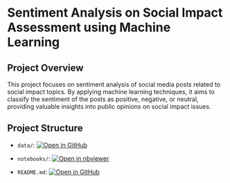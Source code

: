 # Sentiment Analysis on Social Impact Assessment using Machine Learning

## Project Overview
This project focuses on sentiment analysis of social media posts related to social impact topics. By applying machine learning techniques, it aims to classify the sentiment of the posts as positive, negative, or neutral, providing valuable insights into public opinions on social impact issues.

## Project Structure
- `data/`: [![Open in GitHub](https://img.shields.io/badge/Open%20in%20GitHub-Click%20here-darkgreen.svg)](https://github.com/Mihir20K/Sentiment-Analysis-on-Social-Impact-Assessment/blob/main/train.csv)

- `notebooks/`: [![Open in nbviewer](https://img.shields.io/badge/Open%20in%20nbviewer-Click%20here-blue.svg)](https://nbviewer.jupyter.org/github/Mihir20K/Sentiment-Analysis-on-Social-Impact-Assessment/blob/main/Sentiment_Analysis_on_Social_Impact_Assessment.ipynb)


- `README.md`: [![Open in GitHub](https://img.shields.io/badge/Open%20in%20GitHub-Click%20here-red.svg)](https://github.com/Mihir20K/Sentiment-Analysis-on-Social-Impact-Assessment/edit/main/README.md)


